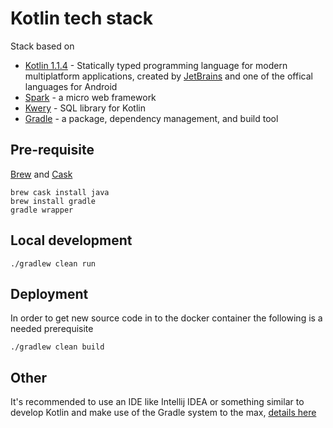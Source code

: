 # Kotlin tech stack
Stack based on
* [Kotlin 1.1.4](https://docs.python.org/3/whatsnew/3.6.html) - Statically typed programming language for modern multiplatform applications, created by [JetBrains](https://www.jetbrains.com/) and one of the offical languages for Android
* [Spark](http://sparkjava.com/) - a micro web framework
* [Kwery](https://github.com/andrewoma/kwery) - SQL library for Kotlin
* [Gradle](https://gradle.org/) - a package, dependency management, and build tool

## Pre-requisite
[Brew](https://brew.sh/) and [Cask](https://caskroom.github.io/)

```
brew cask install java
brew install gradle
gradle wrapper
```

## Local development
```
./gradlew clean run
```

## Deployment
In order to get new source code in to the docker container the following is a needed prerequisite
```
./gradlew clean build

```

## Other
It's recommended to use an IDE like Intellij IDEA or something similar to develop Kotlin and make use of the Gradle system to the max, [details here](http://ktor.io/getting-started-idea.html)
